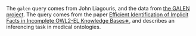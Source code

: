 The `galen` query comes from John Liagouris, and the data from [the GALEN project](http://www.openclinical.org/prj_galen.html). The query comes from the paper [Efficient Identification of Implicit Facts in Incomplete OWL2-EL Knowledge Bases∗](http://www.vldb.org/pvldb/vol7/p1993-liagouris.pdf), and describes an inferencing task in medical ontologies.
